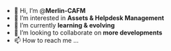 - 👋 Hi, I’m @**Merlin-CAFM**
- 👀 I’m interested in **Assets & Helpdesk Management**
- 🌱 I’m currently **learning & evolving**
- 💞️ I’m looking to collaborate on **more developments**
- 📫 How to reach me ...

<!---
Merlin-CAFM/Merlin-CAFM is a ✨ special ✨ repository because its `README.md` (this file) appears on your GitHub profile.
You can click the Preview link to take a look at your changes.
--->
